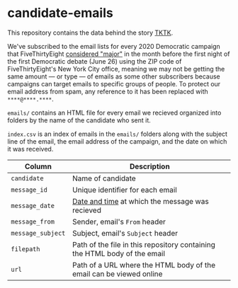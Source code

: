# candidate-emails

This repository contains the data behind the story [TKTK]().

We've subscribed to the email lists for every 2020 Democratic campaign that FiveThirtyEight [considered "major"](https://fivethirtyeight.com/features/heres-how-were-defining-a-major-presidential-candidate/) in the month before the first night of the first Democratic debate (June 26) using the ZIP code of FiveThirtyEight's New York City office, meaning we may not be getting the same amount — or type — of emails as some other subscribers because campaigns can target emails to specific groups of people. To protect our email address from spam, any reference to it has been replaced with `****@****.****`.

`emails/` contains an HTML file for every email we recieved organized into folders by the name of the candidate who sent it.

`index.csv` is an index of emails in the `emails/` folders along with the subject line of the email, the email address of the campaign, and the date on which it was received.

Column | Description
-------|---------------
`candidate` | Name of candidate
`message_id` | Unique identifier for each email
`message_date` | [Date and time](https://developers.google.com/gmail/api/v1/reference/users/messages#internalDate) at which the message was recieved
`message_from` | Sender, email's `From` header
`message_subject` | Subject, email's `Subject` header
`filepath` | Path of the file in this repository containing the HTML body of the email
`url` | Path of a URL where the HTML body of the email can be viewed online
